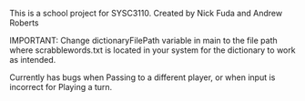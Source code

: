 This is a school project for SYSC3110.
Created by Nick Fuda and Andrew Roberts

IMPORTANT: Change dictionaryFilePath variable in main to the file path where scrabblewords.txt
is located in your system for the dictionary to work as intended.

Currently has bugs when Passing to a different player, or when input is incorrect for Playing a turn.
